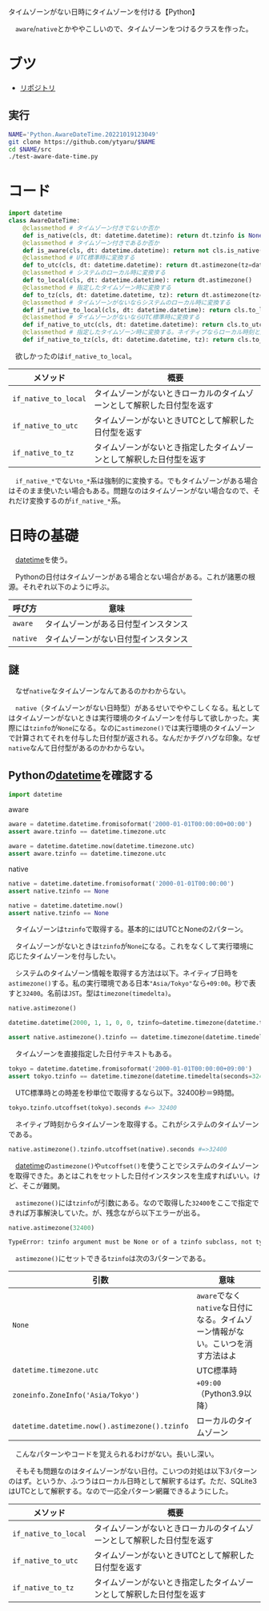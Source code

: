 タイムゾーンがない日時にタイムゾーンを付ける【Python】

　`aware`/`native`とかややこしいので、タイムゾーンをつけるクラスを作った。

<!-- more -->

# ブツ

* [リポジトリ][]

[リポジトリ]:https://github.com/ytyaru/Python.AwareDateTime.20221019123049
[DEMO]:https://ytyaru.github.io/Python.AwareDateTime.20221019123049/

## 実行

```sh
NAME='Python.AwareDateTime.20221019123049'
git clone https://github.com/ytyaru/$NAME
cd $NAME/src
./test-aware-date-time.py
```

# コード

```python
import datetime
class AwareDateTime:
    @classmethod # タイムゾーン付きでないか否か
    def is_native(cls, dt: datetime.datetime): return dt.tzinfo is None or dt.tzinfo.utcoffset(dt) is None
    @classmethod # タイムゾーン付きであるか否か
    def is_aware(cls, dt: datetime.datetime): return not cls.is_native(dt)
    @classmethod # UTC標準時に変換する
    def to_utc(cls, dt: datetime.datetime): return dt.astimezone(tz=datetime.timezone.utc)
    @classmethod # システムのローカル時に変換する
    def to_local(cls, dt: datetime.datetime): return dt.astimezone()
    @classmethod # 指定したタイムゾーン時に変換する
    def to_tz(cls, dt: datetime.datetime, tz): return dt.astimezone(tz=tz)
    @classmethod # タイムゾーンがないならシステムのローカル時に変換する
    def if_native_to_local(cls, dt: datetime.datetime): return cls.to_local(dt) if cls.is_native(dt) else dt
    @classmethod # タイムゾーンがないならUTC標準時に変換する
    def if_native_to_utc(cls, dt: datetime.datetime): return cls.to_utc(dt) if cls.is_native(dt) else dt
    @classmethod # 指定したタイムゾーン時に変換する。ネイティブならローカル時刻と解釈する
    def if_native_to_tz(cls, dt: datetime.datetime, tz): return cls.to_tz(dt, tz) if cls.is_native(dt) else dt
```

　欲しかったのは`if_native_to_local`。

メソッド|概要
--------|----
`if_native_to_local`|タイムゾーンがないときローカルのタイムゾーンとして解釈した日付型を返す
`if_native_to_utc`|タイムゾーンがないときUTCとして解釈した日付型を返す
`if_native_to_tz`|タイムゾーンがないとき指定したタイムゾーンとして解釈した日付型を返す

　`if_native_*`でない`to_*`系は強制的に変換する。でもタイムゾーンがある場合はそのまま使いたい場合もある。問題なのはタイムゾーンがない場合なので、それだけ変換するのが`if_native_*`系。

# 日時の基礎

　[datetime][]を使う。

[datetime]:https://docs.python.org/ja/3/library/datetime.html

　Pythonの日付はタイムゾーンがある場合とない場合がある。これが諸悪の根源。それぞれ以下のように呼ぶ。

呼び方|意味
------|----
`aware`|タイムゾーンがある日付型インスタンス
`native`|タイムゾーンがない日付型インスタンス

## 謎

　なぜ`native`なタイムゾーンなんてあるのかわからない。

　`native`（タイムゾーンがない日時型）があるせいでややこしくなる。私としてはタイムゾーンがないときは実行環境のタイムゾーンを付与して欲しかった。実際には`tzinfo`が`None`になる。なのに`astimezone()`では実行環境のタイムゾーンで計算されてそれを付与した日付型が返される。なんだかチグハグな印象。なぜ`native`なんて日付型があるのかわからない。

## Pythonの[datetime][]を確認する

```python
import datetime
```

aware
```python
aware = datetime.datetime.fromisoformat('2000-01-01T00:00:00+00:00')
assert aware.tzinfo == datetime.timezone.utc

aware = datetime.datetime.now(datetime.timezone.utc)
assert aware.tzinfo == datetime.timezone.utc
```

native
```python
native = datetime.datetime.fromisoformat('2000-01-01T00:00:00')
assert native.tzinfo == None

native = datetime.datetime.now()
assert native.tzinfo == None
```

　タイムゾーンは`tzinfo`で取得する。基本的にはUTCとNoneの2パターン。

　タイムゾーンがないときは`tzinfo`が`None`になる。これをなくして実行環境に応じたタイムゾーンを付与したい。

　システムのタイムゾーン情報を取得する方法は以下。ネイティブ日時を`astimezone()`する。私の実行環境である日本`"Asia/Tokyo"`なら`+09:00`。秒で表すと`32400`。名前は`JST`。型は`timezone(timedelta)`。

```python
native.astimezone()
```
```python
datetime.datetime(2000, 1, 1, 0, 0, tzinfo=datetime.timezone(datetime.timedelta(seconds=32400), 'JST'))
```
```python
assert native.astimezone().tzinfo == datetime.timezone(datetime.timedelta(seconds=32400))
```

　タイムゾーンを直接指定した日付テキストもある。

```python
tokyo = datetime.datetime.fromisoformat('2000-01-01T00:00:00+09:00')
assert tokyo.tzinfo == datetime.timezone(datetime.timedelta(seconds=32400))
```

　UTC標準時との時差を秒単位で取得するなら以下。32400秒＝9時間。

```python
tokyo.tzinfo.utcoffset(tokyo).seconds #=> 32400
```

　ネイティブ時刻からタイムゾーンを取得する。これがシステムのタイムゾーンである。

```python
native.astimezone().tzinfo.utcoffset(native).seconds #=>32400
```

　[datetime][]の`astimezone()`や`utcoffset()`を使うことでシステムのタイムゾーンを取得できた。あとはこれをセットした日付インスタンスを生成すればいい。けど、そこが難関。

　`astimezone()`には`tzinfo`が引数にある。なので取得した`32400`をここで指定できれば万事解決していた。が、残念ながら以下エラーが出る。

```python
native.astimezone(32400)
```
```sh
TypeError: tzinfo argument must be None or of a tzinfo subclass, not type 'int'
```

　`astimezone()`にセットできる`tzinfo`は次の3パターンである。

引数|意味
----|----
`None`|`aware`でなく`native`な日付になる。タイムゾーン情報がない。こいつを消す方法はよ
`datetime.timezone.utc`|UTC標準時
`zoneinfo.ZoneInfo('Asia/Tokyo')`|`+09:00`（Python3.9以降）
`datetime.datetime.now().astimezone().tzinfo`|ローカルのタイムゾーン

　こんなパターンやコードを覚えられるわけがない。長いし深い。

　そもそも問題なのはタイムゾーンがない日付。こいつの対処は以下3パターンのはず。というか、ふつうはローカル日時として解釈するはず。ただ、SQLite3はUTCとして解釈する。なので一応全パターン網羅できるようにした。

メソッド|概要
--------|----
`if_native_to_local`|タイムゾーンがないときローカルのタイムゾーンとして解釈した日付型を返す
`if_native_to_utc`|タイムゾーンがないときUTCとして解釈した日付型を返す
`if_native_to_tz`|タイムゾーンがないとき指定したタイムゾーンとして解釈した日付型を返す

